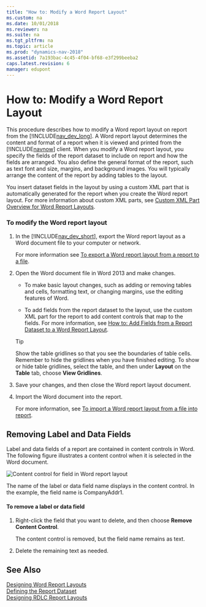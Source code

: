 ```yaml
---
title: "How to: Modify a Word Report Layout"
ms.custom: na
ms.date: 10/01/2018
ms.reviewer: na
ms.suite: na
ms.tgt_pltfrm: na
ms.topic: article
ms.prod: "dynamics-nav-2018"
ms.assetid: 7a193bac-4c45-4f04-bf68-e3f299beeba2
caps.latest.revision: 6
manager: edupont
---
```

# How to: Modify a Word Report Layout
This procedure describes how to modify a Word report layout on report from the [!INCLUDE[nav_dev_long](includes/nav_dev_long_md.md)]. A Word report layout determines the content and format of a report when it is viewed and printed from the [!INCLUDE[navnow](includes/navnow_md.md)] client. When you modify a Word report layout, you specify the fields of the report dataset to include on report and how the fields are arranged. You also define the general format of the report, such as text font and size, margins, and background images. You will typically arrange the content of the report by adding tables to the layout.  
  
 You insert dataset fields in the layout by using a custom XML part that is automatically generated for the report when you create the Word report layout. For more information about custom XML parts, see [Custom XML Part Overview for Word Report Layouts](Custom-XML-Part-Overview-for-Word-Report-Layouts.md).  
  
### To modify the Word report layout  
  
1.  In the [!INCLUDE[nav_dev_short](includes/nav_dev_short_md.md)], export the Word report layout as a Word document file to your computer or network.  
  
     For more information see [To export a Word report layout from a report to a file](How-to--Import-and-Export-a-Word-Report-Layout.md#ExportLayout).  
  
2.  Open the Word document file in Word 2013 and make changes.  
  
    -   To make basic layout changes, such as adding or removing tables and cells, formatting text, or changing margins, use the editing features of Word.  
  
    -   To add fields from the report dataset to the layout, use the custom XML part for the report to add content controls that map to the fields. For more information, see [How to: Add Fields from a Report Dataset to a Word Report Layout](How-to--Add-Fields-from-a-Report-Dataset-to-a-Word-Report-Layout.md).  
  
    > [!TIP]  
    >  Show the table gridlines so that you see the boundaries of table cells. Remember to hide the gridlines when you have finished editing. To show or hide table gridlines, select the table, and then under **Layout** on the **Table** tab, choose **View Gridlines**.  
  
3.  Save your changes, and then close the Word report layout document.  
  
4.  Import the Word document into the report.  
  
     For more information, see [To import a Word report layout from a file into report](How-to--Import-and-Export-a-Word-Report-Layout.md#ImportLayout).  
  
##  <a name="RemoveField"></a> Removing Label and Data Fields  
 Label and data fields of a report are contained in content controls in Word. The following figure illustrates a content control when it is selected in the Word document.  
  
 ![Content control for field in Word report layout](media/NAV_WordReportLayouts_ContentControl.png "NAV\_WordReportLayouts\_ContentControl")  
  
 The name of the label or data field name displays in the content control. In the example, the field name is CompanyAddr1.  
  
#### To remove a label or data field  
  
1.  Right-click the field that you want to delete, and then choose **Remove Content Control**.  
  
     The content control is removed, but the field name remains as text.  
  
2.  Delete the remaining text as needed.  
  
## See Also  
 [Designing Word Report Layouts](Designing-Word-Report-Layouts.md)   
 [Defining the Report Dataset](Defining-the-Report-Dataset.md)   
 [Designing RDLC Report Layouts](Designing-RDLC-Report-Layouts.md)